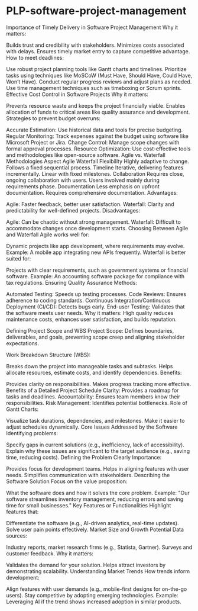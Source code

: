 # PLP-software-project-management
Importance of Timely Delivery in Software Project Management
Why it matters:

Builds trust and credibility with stakeholders.
Minimizes costs associated with delays.
Ensures timely market entry to capture competitive advantage.
How to meet deadlines:

Use robust project planning tools like Gantt charts and timelines.
Prioritize tasks using techniques like MoSCoW (Must Have, Should Have, Could Have, Won’t Have).
Conduct regular progress reviews and adjust plans as needed.
Use time management techniques such as timeboxing or Scrum sprints.
Effective Cost Control in Software Projects
Why it matters:

Prevents resource waste and keeps the project financially viable.
Enables allocation of funds to critical areas like quality assurance and development.
Strategies to prevent budget overruns:

Accurate Estimation: Use historical data and tools for precise budgeting.
Regular Monitoring: Track expenses against the budget using software like Microsoft Project or Jira.
Change Control: Manage scope changes with formal approval processes.
Resource Optimization: Use cost-effective tools and methodologies like open-source software.
Agile vs. Waterfall Methodologies
Aspect	Agile	Waterfall
Flexibility	Highly adaptive to change.	Follows a fixed sequential process.
Timeline	Iterative, delivering features incrementally.	Linear with fixed milestones.
Collaboration	Requires close, ongoing collaboration with users.	Users involved mainly during requirements phase.
Documentation	Less emphasis on upfront documentation.	Requires comprehensive documentation.
Advantages:

Agile: Faster feedback, better user satisfaction.
Waterfall: Clarity and predictability for well-defined projects.
Disadvantages:

Agile: Can be chaotic without strong management.
Waterfall: Difficult to accommodate changes once development starts.
Choosing Between Agile and Waterfall
Agile works well for:

Dynamic projects like app development, where requirements may evolve.
Example: A mobile app integrating new APIs frequently.
Waterfall is better suited for:

Projects with clear requirements, such as government systems or financial software.
Example: An accounting software package for compliance with tax regulations.
Ensuring Quality Assurance
Methods:

Automated Testing: Speeds up testing processes.
Code Reviews: Ensures adherence to coding standards.
Continuous Integration/Continuous Deployment (CI/CD): Detects bugs early.
End-user Testing: Validates that the software meets user needs.
Why it matters:
High quality reduces maintenance costs, enhances user satisfaction, and builds reputation.

Defining Project Scope and WBS
Project Scope:
Defines boundaries, deliverables, and goals, preventing scope creep and aligning stakeholder expectations.

Work Breakdown Structure (WBS):

Breaks down the project into manageable tasks and subtasks.
Helps allocate resources, estimate costs, and identify dependencies.
Benefits:

Provides clarity on responsibilities.
Makes progress tracking more effective.
Benefits of a Detailed Project Schedule
Clarity: Provides a roadmap for tasks and deadlines.
Accountability: Ensures team members know their responsibilities.
Risk Management: Identifies potential bottlenecks.
Role of Gantt Charts:

Visualize task durations, dependencies, and milestones.
Make it easier to adjust schedules dynamically.
Core Issues Addressed by the Software
Identifying problems:

Specify gaps in current solutions (e.g., inefficiency, lack of accessibility).
Explain why these issues are significant to the target audience (e.g., saving time, reducing costs).
Defining the Problem Clearly
Importance:

Provides focus for development teams.
Helps in aligning features with user needs.
Simplifies communication with stakeholders.
Describing the Software Solution
Focus on the value proposition:

What the software does and how it solves the core problem.
Example: "Our software streamlines inventory management, reducing errors and saving time for small businesses."
Key Features or Functionalities
Highlight features that:

Differentiate the software (e.g., AI-driven analytics, real-time updates).
Solve user pain points effectively.
Market Size and Growth Potential
Data sources:

Industry reports, market research firms (e.g., Statista, Gartner).
Surveys and customer feedback.
Why it matters:

Validates the demand for your solution.
Helps attract investors by demonstrating scalability.
Understanding Market Trends
How trends inform development:

Align features with user demands (e.g., mobile-first designs for on-the-go users).
Stay competitive by adopting emerging technologies.
Example: Leveraging AI if the trend shows increased adoption in similar products.






